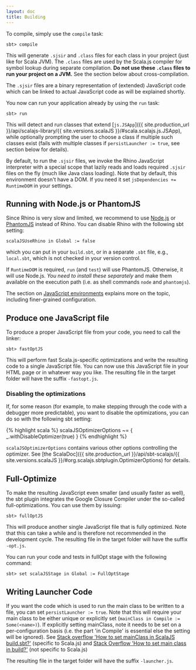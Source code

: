 ```yaml
---
layout: doc
title: Building
---
```


To compile, simply use the `compile` task:

    sbt> compile

This will generate `.sjsir` and `.class` files for each class in your project (just like for Scala JVM). The `.class` files are used by the Scala.js compiler for symbol lookup during separate compilation. **Do not use these `.class` files to run your project on a JVM.** See the section below about cross-compilation.

The `.sjsir` files are a binary representation of (extended) JavaScript code which can be linked to actual JavaScript code as will be explained shortly.

You now can run your application already by using the `run` task:

    sbt> run

This will detect and run classes that extend
[`js.JSApp`]({{ site.production_url }}/api/scalajs-library/{{ site.versions.scalaJS }}/#scala.scalajs.js.JSApp), while optionally prompting the user to choose a class if multiple such classes exist (fails with multiple classes if `persistLauncher := true`, see section below for details).

By default, to run the `.sjsir` files, we invoke the Rhino JavaScript interpreter with a special scope that lazily reads and loads required `.sjsir` files on the fly (much like Java class loading).
Note that by default, this environment doesn't have a DOM.
If you need it set `jsDependencies += RuntimeDOM` in your settings.

## Running with Node.js or PhantomJS

Since Rhino is very slow and limited, we recommend to use [Node.js](http://nodejs.org/) or [PhantomJS](http://phantomjs.org/) instead of Rhino.
You can disable Rhino with the following sbt setting:

    scalaJSUseRhino in Global := false

which you can put in your `build.sbt`, or in a separate `.sbt` file, e.g.,
`local.sbt`, which is not checked in your version control.

If `RuntimeDOM` is required, `run` (and `test`) will use PhantomJS.
Otherwise, it will use Node.js.
*You need to install these separately* and make them available on the execution path (i.e. as shell commands `node` and `phantomjs`).

The section on [JavaScript environments](./js-environments.html) explains more on the topic, including finer-grained configuration.

## Produce one JavaScript file

To produce a proper JavaScript file from your code, you need to call the linker:

    sbt> fastOptJS

This will perform fast Scala.js-specific optimizations and write the resulting code to a single JavaScript file. You can now use this JavaScript file in your HTML page or in whatever way you like. The resulting file in the target folder will have the suffix `-fastopt.js`.

### Disabling the optimizations

If, for some reason (for example, to make stepping through the code with a debugger more predictable), you want to disable the optimizations, you can do so with the following sbt setting:

{% highlight scala %}
scalaJSOptimizerOptions ~= { _.withDisableOptimizer(true) }
{% endhighlight %}

`scalaJSOptimizerOptions` contains various other options controlling the optimizer.
See [the ScalaDoc]({{ site.production_url }}/api/sbt-scalajs/{{ site.versions.scalaJS }}/#org.scalajs.sbtplugin.OptimizerOptions)
for details.

## Full-Optimize

To make the resulting JavaScript even smaller (and usually faster as well), the sbt plugin integrates the Google Closure Compiler under the so-called full-optimizations. You can use them by issuing:

    sbt> fullOptJS

This will produce another single JavaScript file that is fully optimized.
Note that this can take a while and is therefore not recommended in the development cycle.
The resulting file in the target folder will have the suffix `-opt.js`.

You can run your code and tests in fullOpt stage with the following command:

    sbt> set scalaJSStage in Global := FullOptStage

## Writing Launcher Code

If you want the code which is used to run the main class to be written to a file, you can set `persistLauncher := true`.
Note that this will require your main class to be either unique or explicitly set (`mainClass in Compile := Some(<name>)`).
If explicitly setting mainClass, note it needs to be set on a per-configuration basis (i.e. the part 'in Compile' is essential else the setting will be ignored). See [Stack overflow 'How to set mainClass in ScalaJS build.sbt?'](http://stackoverflow.com/questions/34965072/how-to-set-mainclass-in-scalajs-build-sbt) (specific to Scala.js) and [Stack Overflow 'How to set main class in build?'](http://stackoverflow.com/questions/6467423/how-to-set-main-class-in-build) (not specific to Scala.js)

The resulting file in the target folder will have the suffix `-launcher.js`.
